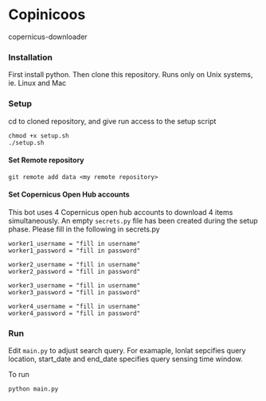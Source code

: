 # Copinicoos
copernicus-downloader

### Installation
First install python. Then clone this repository. Runs only on Unix systems, ie. Linux and Mac

### Setup 
cd to cloned repository, and give run access to the setup script
```
chmod +x setup.sh
./setup.sh
```

#### Set Remote repository
```
git remote add data <my remote repository>
```

#### Set Copernicus Open Hub accounts
This bot uses 4 Copernicus open hub accounts to download 4 items simultaneously. An empty `secrets.py` file has been created during the setup phase. Please fill in the following in secrets.py

```
worker1_username = "fill in username"
worker1_password = "fill in password"

worker2_username = "fill in username"
worker2_password = "fill in password"

worker3_username = "fill in username"
worker3_password = "fill in password"

worker4_username = "fill in username"
worker4_password = "fill in password"

```

### Run
Edit `main.py` to adjust search query. For examaple, lonlat sepcifies query location, start_date and end_date specifies query sensing time window.

To run
```
python main.py
```
